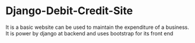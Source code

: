 # Django-Debit-Credit-Site
It is a basic website can be used to maintain the expenditure of a business. It is power by django at backend and uses bootstrap for its front end
